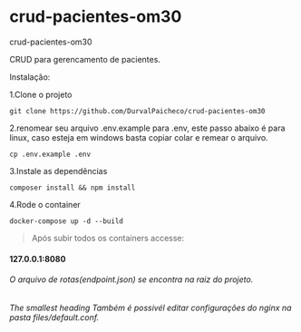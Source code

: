# crud-pacientes-om30
crud-pacientes-om30


CRUD para gerencamento de pacientes.

Instalação:

1.Clone o projeto

    git clone https://github.com/DurvalPaicheco/crud-pacientes-om30

2.renomear seu arquivo .env.example para .env, este passo abaixo é para linux, caso esteja em windows basta copiar colar e remear o arquivo.

    cp .env.example .env

3.Instale as dependências

    composer install && npm install

4.Rode o container

    docker-compose up -d --build


> Após subir todos os containers accesse:

<h4>127.0.0.1:8080</h4>


######  O arquivo de rotas(endpoint.json) se encontra na raiz do projeto.

###### The smallest heading Também é possivél editar configurações do nginx na pasta files/default.conf.  